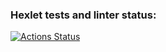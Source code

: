 ### Hexlet tests and linter status:
[![Actions Status](https://github.com/richpeach-bot/frontend-project-lvl1/workflows/hexlet-check/badge.svg)](https://github.com/richpeach-bot/frontend-project-lvl1/actions)